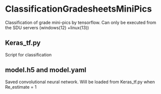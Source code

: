 # ClassificationGradesheetsMiniPics
Classification of grade mini-pics by tensorflow. Can only be executed from the SDU servers (windows(12) +linux(13))

## Keras_tf.py
Script for classification

## model.h5 and model.yaml
Saved convolutional neural network. Will be loaded from Keras_tf.py when Re_estimate = 1

